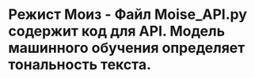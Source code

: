 # Режист Моиз - Файл Moise_API.py содержит код для API. Модель машинного обучения определяет тональность текста.

